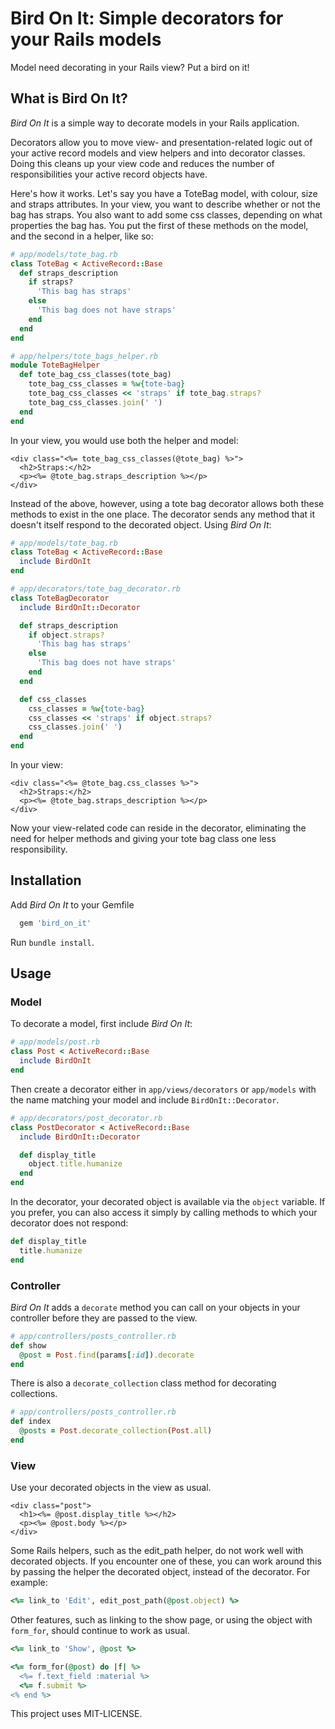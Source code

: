# Bird On It: Simple decorators for your Rails models

Model need decorating in your Rails view? Put a bird on it!

## What is Bird On It?

_Bird On It_ is a simple way to decorate models in your Rails application.

Decorators allow you to move view- and presentation-related logic out of your active record models and view helpers and into decorator classes. Doing this cleans up your view code and reduces the number of responsibilities your active record objects have.

Here's how it works. Let's say you have a ToteBag model, with colour, size and straps attributes. In your view, you want to describe whether or not the bag has straps. You also want to add some css classes, depending on what properties the bag has. You put the first of these methods on the model, and the second in a helper, like so:

```ruby
# app/models/tote_bag.rb
class ToteBag < ActiveRecord::Base
  def straps_description
    if straps?
      'This bag has straps'
    else
      'This bag does not have straps'
    end
  end
end
```

```ruby
# app/helpers/tote_bags_helper.rb
module ToteBagHelper
  def tote_bag_css_classes(tote_bag)
    tote_bag_css_classes = %w{tote-bag}
    tote_bag_css_classes << 'straps' if tote_bag.straps?
    tote_bag_css_classes.join(' ')
  end
end
```

In your view, you would use both the helper and model:

```erb
<div class="<%= tote_bag_css_classes(@tote_bag) %>">
  <h2>Straps:</h2>
  <p><%= @tote_bag.straps_description %></p>
</div>
```

Instead of the above, however, using a tote bag decorator allows both these methods to exist in the one place. The decorator sends any method that it doesn't itself respond to the decorated object. Using _Bird On It_:

```ruby
# app/models/tote_bag.rb
class ToteBag < ActiveRecord::Base
  include BirdOnIt
end
```

```ruby
# app/decorators/tote_bag_decorator.rb
class ToteBagDecorator
  include BirdOnIt::Decorator

  def straps_description
    if object.straps?
      'This bag has straps'
    else
      'This bag does not have straps'
    end
  end

  def css_classes
    css_classes = %w{tote-bag}
    css_classes << 'straps' if object.straps?
    css_classes.join(' ')
  end
end
```

In your view:

```erb
<div class="<%= @tote_bag.css_classes %>">
  <h2>Straps:</h2>
  <p><%= @tote_bag.straps_description %></p>
</div>
```

Now your view-related code can reside in the decorator, eliminating the need for helper methods and giving your tote bag class one less responsibility.

## Installation

Add _Bird On It_ to your Gemfile

```ruby
  gem 'bird_on_it'
```

Run `bundle install`.

## Usage

### Model

To decorate a model, first include _Bird On It_:

```ruby
# app/models/post.rb
class Post < ActiveRecord::Base
  include BirdOnIt
end
```

Then create a decorator either in `app/views/decorators` or `app/models` with the name matching your model and include `BirdOnIt::Decorator`.

```ruby
# app/decorators/post_decorator.rb
class PostDecorator < ActiveRecord::Base
  include BirdOnIt::Decorator

  def display_title
    object.title.humanize
  end
end
```

In the decorator, your decorated object is available via the `object` variable. If you prefer, you can also access it simply by calling methods to which your decorator does not respond:

```ruby
def display_title
  title.humanize
end
```

### Controller

_Bird On It_ adds a `decorate` method you can call on your objects in your controller before they are passed to the view.

```ruby
# app/controllers/posts_controller.rb
def show
  @post = Post.find(params[:id]).decorate
end
```
There is also a `decorate_collection` class method for decorating collections.

```ruby
# app/controllers/posts_controller.rb
def index
  @posts = Post.decorate_collection(Post.all)
end
```

### View

Use your decorated objects in the view as usual.

```erb
<div class="post">
  <h1><%= @post.display_title %></h2>
  <p><%= @post.body %></p>
</div>
```

Some Rails helpers, such as the edit_path helper, do not work well with decorated objects. If you encounter one of these, you can work around this by passing the helper the decorated object, instead of the decorator. For example:

```ruby
<%= link_to 'Edit', edit_post_path(@post.object) %>
```

Other features, such as linking to the show page, or using the object with `form_for`, should continue to work as usual.

```ruby
<%= link_to 'Show', @post %>
```

```ruby
<%= form_for(@post) do |f| %>
  <%= f.text_field :material %>
  <%= f.submit %>
<% end %>
```

This project uses MIT-LICENSE.
